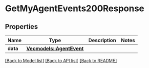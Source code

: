 # GetMyAgentEvents200Response

## Properties

Name | Type | Description | Notes
------------ | ------------- | ------------- | -------------
**data** | [**Vec<models::AgentEvent>**](AgentEvent.md) |  | 

[[Back to Model list]](../README.md#documentation-for-models) [[Back to API list]](../README.md#documentation-for-api-endpoints) [[Back to README]](../README.md)


